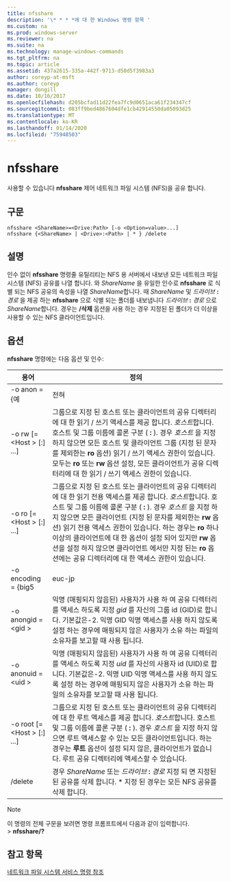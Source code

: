 ```yaml
---
title: nfsshare
description: '\* * * *에 대 한 Windows 명령 항목 '
ms.custom: na
ms.prod: windows-server
ms.reviewer: na
ms.suite: na
ms.technology: manage-windows-commands
ms.tgt_pltfrm: na
ms.topic: article
ms.assetid: 437a2615-335a-442f-9713-d50d5f3983a3
author: coreyp-at-msft
ms.author: coreyp
manager: dongill
ms.date: 10/16/2017
ms.openlocfilehash: d205bcfad11d22fea7fc9d0651aca61f234347cf
ms.sourcegitcommit: 083ff9bed4867604dfe1cb42914550da05093d25
ms.translationtype: MT
ms.contentlocale: ko-KR
ms.lasthandoff: 01/14/2020
ms.locfileid: "75948503"
---
```

# <a name="nfsshare"></a>nfsshare



사용할 수 있습니다 **nfsshare** 제어 네트워크 파일 시스템 (NFS)을 공유 합니다.

## <a name="syntax"></a>구문

```
nfsshare <ShareName>=<Drive:Path> [-o <Option=value>...]
nfsshare {<ShareName> | <Drive>:<Path> | * } /delete
```

## <a name="description"></a>설명

인수 없이 **nfsshare** 명령줄 유틸리티는 NFS 용 서버에서 내보낸 모든 네트워크 파일 시스템 (NFS) 공유를 나열 합니다. 와 *ShareName* 을 유일한 인수로 **nfsshare** 로 식별 되는 NFS 공유의 속성을 나열 *ShareName*합니다. 때 *ShareName* 및 <em>드라이브</em> **:** <em>경로</em> 을 제공 하는 **nfsshare** 으로 식별 되는 폴더를 내보냅니다 <em>드라이브</em> **:** <em>경로</em> 으로 *ShareName*합니다. 경우는 **/삭제** 옵션을 사용 하는 경우 지정된 된 폴더가 더 이상을 사용할 수 있는 NFS 클라이언트입니다.

## <a name="options"></a>옵션

**nfsshare** 명령에는 다음 옵션 및 인수:


|             용어              |                                                                                                                                                                                                                      정의                                                                                                                                                                                                                       |
|-------------------------------|-------------------------------------------------------------------------------------------------------------------------------------------------------------------------------------------------------------------------------------------------------------------------------------------------------------------------------------------------------------------------------------------------------------------------------------------------------|
|         -o anon = {예          |                                                                                                                                                                                                                          전혀                                                                                                                                                                                                                          |
|  -o rw [=\<Host > [:<Host>] ...]  |                       그룹으로 지정 된 호스트 또는 클라이언트의 공유 디렉터리에 대 한 읽기 / 쓰기 액세스를 제공 합니다. *호스트*합니다. 호스트 및 그룹 이름에 콜론 구분 ( **:** ). 경우 *호스트* 을 지정 하지 않으면 모든 호스트 및 클라이언트 그룹 (지정 된 문자를 제외한는 **ro** 옵션) 읽기 / 쓰기 액세스 권한이 있습니다. 모두는 **ro** 또는 **rw** 옵션 설정, 모든 클라이언트가 공유 디렉터리에 대 한 읽기 / 쓰기 액세스 권한이 있습니다.                       |
|  -o ro [=\<Host > [:<Host>] ...]  | 그룹으로 지정 된 호스트 또는 클라이언트의 공유 디렉터리에 대 한 읽기 전용 액세스를 제공 합니다. *호스트*합니다. 호스트 및 그룹 이름에 콜론 구분 ( **:** ). 경우 *호스트* 을 지정 하지 않으면 모든 클라이언트 (지정 된 문자를 제외한는 **rw** 옵션) 읽기 전용 액세스 권한이 있습니다. 하는 경우는 **ro** 하나 이상의 클라이언트에 대 한 옵션이 설정 되어 있지만 **rw** 옵션을 설정 하지 않으면 클라이언트 에서만 지정 된는 **ro** 옵션에는 공유 디렉터리에 대 한 액세스 권한이 있습니다. |
|       -o encoding = {big5       |                                                                                                                                                                                                                        euc-jp                                                                                                                                                                                                                         |
|       -o anongid =\<gid >       |                                                                                     익명 (매핑되지 않음된) 사용자가 사용 하 여 공유 디렉터리를 액세스 하도록 지정 *gid* 를 자신의 그룹 id (GID)로 합니다. 기본값은-2. 익명 GID 익명 액세스를 사용 하지 않도록 설정 하는 경우에 매핑되지 않은 사용자가 소유 하는 파일의 소유자를 보고할 때 사용 됩니다.                                                                                      |
|      -o anonuid =\<uid >       |                                                                                      익명 (매핑되지 않음된) 사용자가 사용 하 여 공유 디렉터리를 액세스 하도록 지정 *uid* 를 자신의 사용자 id (UID)로 합니다. 기본값은-2. 익명 UID 익명 액세스를 사용 하지 않도록 설정 하는 경우에 매핑되지 않은 사용자가 소유 하는 파일의 소유자를 보고할 때 사용 됩니다.                                                                                      |
| -o root [=\<Host > [:<Host>] ...] |                                                                         그룹으로 지정 된 호스트 또는 클라이언트의 공유 디렉터리에 대 한 루트 액세스를 제공 합니다. *호스트*합니다. 호스트 및 그룹 이름에 콜론 구분 ( **:** ). 경우 *호스트* 을 지정 하지 않으면 루트 액세스할 수 있는 모든 클라이언트입니다. 하는 경우는 **루트** 옵션이 설정 되지 않은, 클라이언트가 없습니다. 루트 공유 디렉터리에 액세스할 수 있습니다.                                                                         |
|            /delete            |                                                                                                                                                       경우 *ShareName* 또는 <em>드라이브</em> **:** <em>경로</em> 지정 되 면 지정된 된 공유를 삭제 합니다. \* 지정 된 경우는 모든 NFS 공유를 삭제 합니다.                                                                                                                                                       |

> [!NOTE]
> 이 명령의 전체 구문을 보려면 명령 프롬프트에서 다음과 같이 입력합니다.</br>> **nfsshare/?**

## <a name="see-also"></a>참고 항목

[네트워크 파일 시스템 서비스 명령 참조](services-for-network-file-system-command-reference.md)